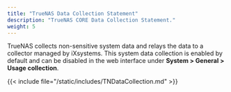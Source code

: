 ```yaml
---
title: "TrueNAS Data Collection Statement"
description: "TrueNAS CORE Data Collection Statement."
weight: 5
---
```


TrueNAS collects non-sensitive system data and relays the data to a collector managed by iXsystems.
This system data collection is enabled by default and can be disabled in the web interface under **System > General > Usage collection**.

{{< include file="/static/includes/TNDataCollection.md" >}}
